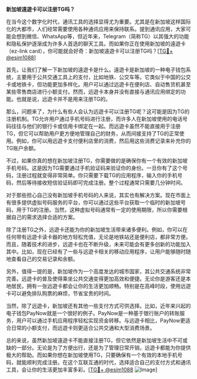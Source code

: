 **新加坡遠遊卡可以注册TG吗？**

在当今这个数字化时代，通讯工具的选择显得尤为重要。尤其是在新加坡这样国际化的大都市，人们经常需要使用各种通讯应用来保持联系。提到通讯应用，大家可能会想到微信、WhatsApp等，但近年来，Telegram（简称TG）以其强大的功能和隐私保护逐渐成为许多人首选的聊天工具。而如果你正在使用新加坡的遠遊卡（ez-link card），你可能就会好奇：新加坡遠遊卡可以注册TG吗？[[TG💪+ @esim1088](https://t.me/s/esim1088)]

首先，让我们了解一下新加坡的遠遊卡是什么。遠遊卡是新加坡的一种电子钱包系统，主要用于公共交通工具上的支付，比如地铁、公交车等。它类似于中国的公交卡或地铁卡，但功能更加多样化。用户可以通过远遊卡在便利店、自动售货机甚至某些零售商店进行小额支付。然而，远遊卡本身并没有直接与通讯应用绑定的功能。也就是说，远遊卡并不是用来注册TG的。

那么，问题来了，为什么有些人会认为远遊卡可以注册TG呢？这可能是因为TG的注册机制。TG允许用户通过手机号码进行注册，而许多人在新加坡使用的电话号码往往与他们的银行卡或信用卡绑定在一起。而远遊卡虽然不能直接用于注册TG，但它可以帮助用户更方便地管理自己的财务，从而间接支持了TG的正常使用。例如，你可以用远遊卡支付便利店里的消费，然后用这些消费记录来补充你的TG账户余额。

不过，如果你真的想在新加坡注册TG，你需要做的是确保你有一个有效的新加坡手机号码。这是因为TG需要通过手机验证码来验证你的身份。一旦你有了这个号码，注册过程就变得非常简单。你只需要下载TG的应用程序，输入你的手机号码，然后等待接收短信验证码即可完成注册。整个过程通常只需要几分钟时间。

对于那些担心自己没有新加坡手机号码的人来说，其实也有解决方案。现在市面上有很多提供虚拟号码服务的平台，你可以通过这些平台获取一个临时的新加坡号码，用于TG的注册。当然，这种虚拟号码通常有一定的使用期限，所以你需要根据自己的需求选择合适的方案。

除了注册TG之外，远遊卡还能为你的新加坡生活带来诸多便利。例如，你可以在任何带有远遊卡读卡器的地方轻松充值，无论是地铁站还是便利店，都非常方便。而且，随着技术的进步，远遊卡也在不断升级，未来可能会有更多创新的功能加入其中。比如，现在已经有了一些与远遊卡相关的移动应用程序，让用户能够随时随地查看自己的交易记录和余额。

另外，值得一提的是，新加坡作为一个高度发达的城市国家，其公共交通系统非常完善。远遊卡的普及使得乘坐公共交通变得更加高效和便捷。无论你是游客还是本地居民，拥有一张远遊卡都会让你的生活更加顺畅。特别是在高峰时段，使用远遊卡可以避免排队购票的麻烦，节省宝贵的时间。

当然，除了远遊卡，新加坡还有其他一些支付方式可供选择。比如，近年来兴起的电子钱包PayNow就是一个很好的例子。PayNow是一种基于银行账户的转账服务，用户可以通过手机应用程序轻松实现资金转移。与远遊卡相比，PayNow更适合日常的小额支付，而远遊卡则更适合公共交通和大型消费场景。

总的来说，虽然新加坡遠遊卡不能直接注册TG，但它依然是新加坡生活中不可或缺的一部分。无论是为了方便出行，还是为了管理日常开销，远遊卡都能为你提供极大的帮助。而如果你想在新加坡使用TG，只要确保有一个有效的本地手机号码，就能顺利完成注册。在这个互联互通的时代，选择适合自己的支付方式和通讯工具，会让你的生活更加丰富多彩。[[TG💪+ @esim1088](https://t.me/s/esim1088) ![Image](https://i.postimg.cc/4NQfJmqS/Snipaste-2025-05-13-00-14-12.png)]